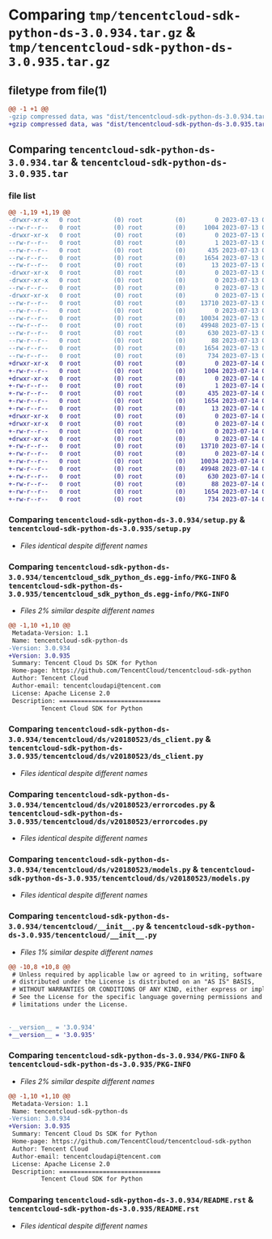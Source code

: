 # Comparing `tmp/tencentcloud-sdk-python-ds-3.0.934.tar.gz` & `tmp/tencentcloud-sdk-python-ds-3.0.935.tar.gz`

## filetype from file(1)

```diff
@@ -1 +1 @@
-gzip compressed data, was "dist/tencentcloud-sdk-python-ds-3.0.934.tar", last modified: Thu Jul 13 00:21:12 2023, max compression
+gzip compressed data, was "dist/tencentcloud-sdk-python-ds-3.0.935.tar", last modified: Fri Jul 14 00:22:42 2023, max compression
```

## Comparing `tencentcloud-sdk-python-ds-3.0.934.tar` & `tencentcloud-sdk-python-ds-3.0.935.tar`

### file list

```diff
@@ -1,19 +1,19 @@
-drwxr-xr-x   0 root         (0) root         (0)        0 2023-07-13 00:21:12.000000 tencentcloud-sdk-python-ds-3.0.934/
--rw-r--r--   0 root         (0) root         (0)     1004 2023-07-13 00:21:11.000000 tencentcloud-sdk-python-ds-3.0.934/setup.py
-drwxr-xr-x   0 root         (0) root         (0)        0 2023-07-13 00:21:12.000000 tencentcloud-sdk-python-ds-3.0.934/tencentcloud_sdk_python_ds.egg-info/
--rw-r--r--   0 root         (0) root         (0)        1 2023-07-13 00:21:12.000000 tencentcloud-sdk-python-ds-3.0.934/tencentcloud_sdk_python_ds.egg-info/dependency_links.txt
--rw-r--r--   0 root         (0) root         (0)      435 2023-07-13 00:21:12.000000 tencentcloud-sdk-python-ds-3.0.934/tencentcloud_sdk_python_ds.egg-info/SOURCES.txt
--rw-r--r--   0 root         (0) root         (0)     1654 2023-07-13 00:21:12.000000 tencentcloud-sdk-python-ds-3.0.934/tencentcloud_sdk_python_ds.egg-info/PKG-INFO
--rw-r--r--   0 root         (0) root         (0)       13 2023-07-13 00:21:12.000000 tencentcloud-sdk-python-ds-3.0.934/tencentcloud_sdk_python_ds.egg-info/top_level.txt
-drwxr-xr-x   0 root         (0) root         (0)        0 2023-07-13 00:21:12.000000 tencentcloud-sdk-python-ds-3.0.934/tencentcloud/
-drwxr-xr-x   0 root         (0) root         (0)        0 2023-07-13 00:21:12.000000 tencentcloud-sdk-python-ds-3.0.934/tencentcloud/ds/
--rw-r--r--   0 root         (0) root         (0)        0 2023-07-13 00:21:11.000000 tencentcloud-sdk-python-ds-3.0.934/tencentcloud/ds/__init__.py
-drwxr-xr-x   0 root         (0) root         (0)        0 2023-07-13 00:21:12.000000 tencentcloud-sdk-python-ds-3.0.934/tencentcloud/ds/v20180523/
--rw-r--r--   0 root         (0) root         (0)    13710 2023-07-13 00:21:11.000000 tencentcloud-sdk-python-ds-3.0.934/tencentcloud/ds/v20180523/ds_client.py
--rw-r--r--   0 root         (0) root         (0)        0 2023-07-13 00:21:11.000000 tencentcloud-sdk-python-ds-3.0.934/tencentcloud/ds/v20180523/__init__.py
--rw-r--r--   0 root         (0) root         (0)    10034 2023-07-13 00:21:11.000000 tencentcloud-sdk-python-ds-3.0.934/tencentcloud/ds/v20180523/errorcodes.py
--rw-r--r--   0 root         (0) root         (0)    49948 2023-07-13 00:21:11.000000 tencentcloud-sdk-python-ds-3.0.934/tencentcloud/ds/v20180523/models.py
--rw-r--r--   0 root         (0) root         (0)      630 2023-07-13 00:21:11.000000 tencentcloud-sdk-python-ds-3.0.934/tencentcloud/__init__.py
--rw-r--r--   0 root         (0) root         (0)       88 2023-07-13 00:21:12.000000 tencentcloud-sdk-python-ds-3.0.934/setup.cfg
--rw-r--r--   0 root         (0) root         (0)     1654 2023-07-13 00:21:12.000000 tencentcloud-sdk-python-ds-3.0.934/PKG-INFO
--rw-r--r--   0 root         (0) root         (0)      734 2023-07-13 00:21:11.000000 tencentcloud-sdk-python-ds-3.0.934/README.rst
+drwxr-xr-x   0 root         (0) root         (0)        0 2023-07-14 00:22:42.000000 tencentcloud-sdk-python-ds-3.0.935/
+-rw-r--r--   0 root         (0) root         (0)     1004 2023-07-14 00:22:42.000000 tencentcloud-sdk-python-ds-3.0.935/setup.py
+drwxr-xr-x   0 root         (0) root         (0)        0 2023-07-14 00:22:42.000000 tencentcloud-sdk-python-ds-3.0.935/tencentcloud_sdk_python_ds.egg-info/
+-rw-r--r--   0 root         (0) root         (0)        1 2023-07-14 00:22:42.000000 tencentcloud-sdk-python-ds-3.0.935/tencentcloud_sdk_python_ds.egg-info/dependency_links.txt
+-rw-r--r--   0 root         (0) root         (0)      435 2023-07-14 00:22:42.000000 tencentcloud-sdk-python-ds-3.0.935/tencentcloud_sdk_python_ds.egg-info/SOURCES.txt
+-rw-r--r--   0 root         (0) root         (0)     1654 2023-07-14 00:22:42.000000 tencentcloud-sdk-python-ds-3.0.935/tencentcloud_sdk_python_ds.egg-info/PKG-INFO
+-rw-r--r--   0 root         (0) root         (0)       13 2023-07-14 00:22:42.000000 tencentcloud-sdk-python-ds-3.0.935/tencentcloud_sdk_python_ds.egg-info/top_level.txt
+drwxr-xr-x   0 root         (0) root         (0)        0 2023-07-14 00:22:42.000000 tencentcloud-sdk-python-ds-3.0.935/tencentcloud/
+drwxr-xr-x   0 root         (0) root         (0)        0 2023-07-14 00:22:42.000000 tencentcloud-sdk-python-ds-3.0.935/tencentcloud/ds/
+-rw-r--r--   0 root         (0) root         (0)        0 2023-07-14 00:22:42.000000 tencentcloud-sdk-python-ds-3.0.935/tencentcloud/ds/__init__.py
+drwxr-xr-x   0 root         (0) root         (0)        0 2023-07-14 00:22:42.000000 tencentcloud-sdk-python-ds-3.0.935/tencentcloud/ds/v20180523/
+-rw-r--r--   0 root         (0) root         (0)    13710 2023-07-14 00:22:42.000000 tencentcloud-sdk-python-ds-3.0.935/tencentcloud/ds/v20180523/ds_client.py
+-rw-r--r--   0 root         (0) root         (0)        0 2023-07-14 00:22:42.000000 tencentcloud-sdk-python-ds-3.0.935/tencentcloud/ds/v20180523/__init__.py
+-rw-r--r--   0 root         (0) root         (0)    10034 2023-07-14 00:22:42.000000 tencentcloud-sdk-python-ds-3.0.935/tencentcloud/ds/v20180523/errorcodes.py
+-rw-r--r--   0 root         (0) root         (0)    49948 2023-07-14 00:22:42.000000 tencentcloud-sdk-python-ds-3.0.935/tencentcloud/ds/v20180523/models.py
+-rw-r--r--   0 root         (0) root         (0)      630 2023-07-14 00:22:42.000000 tencentcloud-sdk-python-ds-3.0.935/tencentcloud/__init__.py
+-rw-r--r--   0 root         (0) root         (0)       88 2023-07-14 00:22:42.000000 tencentcloud-sdk-python-ds-3.0.935/setup.cfg
+-rw-r--r--   0 root         (0) root         (0)     1654 2023-07-14 00:22:42.000000 tencentcloud-sdk-python-ds-3.0.935/PKG-INFO
+-rw-r--r--   0 root         (0) root         (0)      734 2023-07-14 00:22:42.000000 tencentcloud-sdk-python-ds-3.0.935/README.rst
```

### Comparing `tencentcloud-sdk-python-ds-3.0.934/setup.py` & `tencentcloud-sdk-python-ds-3.0.935/setup.py`

 * *Files identical despite different names*

### Comparing `tencentcloud-sdk-python-ds-3.0.934/tencentcloud_sdk_python_ds.egg-info/PKG-INFO` & `tencentcloud-sdk-python-ds-3.0.935/tencentcloud_sdk_python_ds.egg-info/PKG-INFO`

 * *Files 2% similar despite different names*

```diff
@@ -1,10 +1,10 @@
 Metadata-Version: 1.1
 Name: tencentcloud-sdk-python-ds
-Version: 3.0.934
+Version: 3.0.935
 Summary: Tencent Cloud Ds SDK for Python
 Home-page: https://github.com/TencentCloud/tencentcloud-sdk-python
 Author: Tencent Cloud
 Author-email: tencentcloudapi@tencent.com
 License: Apache License 2.0
 Description: ============================
         Tencent Cloud SDK for Python
```

### Comparing `tencentcloud-sdk-python-ds-3.0.934/tencentcloud/ds/v20180523/ds_client.py` & `tencentcloud-sdk-python-ds-3.0.935/tencentcloud/ds/v20180523/ds_client.py`

 * *Files identical despite different names*

### Comparing `tencentcloud-sdk-python-ds-3.0.934/tencentcloud/ds/v20180523/errorcodes.py` & `tencentcloud-sdk-python-ds-3.0.935/tencentcloud/ds/v20180523/errorcodes.py`

 * *Files identical despite different names*

### Comparing `tencentcloud-sdk-python-ds-3.0.934/tencentcloud/ds/v20180523/models.py` & `tencentcloud-sdk-python-ds-3.0.935/tencentcloud/ds/v20180523/models.py`

 * *Files identical despite different names*

### Comparing `tencentcloud-sdk-python-ds-3.0.934/tencentcloud/__init__.py` & `tencentcloud-sdk-python-ds-3.0.935/tencentcloud/__init__.py`

 * *Files 1% similar despite different names*

```diff
@@ -10,8 +10,8 @@
 # Unless required by applicable law or agreed to in writing, software
 # distributed under the License is distributed on an "AS IS" BASIS,
 # WITHOUT WARRANTIES OR CONDITIONS OF ANY KIND, either express or implied.
 # See the License for the specific language governing permissions and
 # limitations under the License.
 
 
-__version__ = '3.0.934'
+__version__ = '3.0.935'
```

### Comparing `tencentcloud-sdk-python-ds-3.0.934/PKG-INFO` & `tencentcloud-sdk-python-ds-3.0.935/PKG-INFO`

 * *Files 2% similar despite different names*

```diff
@@ -1,10 +1,10 @@
 Metadata-Version: 1.1
 Name: tencentcloud-sdk-python-ds
-Version: 3.0.934
+Version: 3.0.935
 Summary: Tencent Cloud Ds SDK for Python
 Home-page: https://github.com/TencentCloud/tencentcloud-sdk-python
 Author: Tencent Cloud
 Author-email: tencentcloudapi@tencent.com
 License: Apache License 2.0
 Description: ============================
         Tencent Cloud SDK for Python
```

### Comparing `tencentcloud-sdk-python-ds-3.0.934/README.rst` & `tencentcloud-sdk-python-ds-3.0.935/README.rst`

 * *Files identical despite different names*

